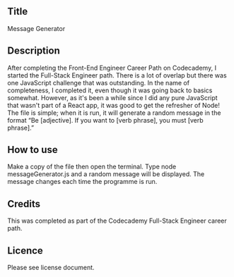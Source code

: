 ## Title
Message Generator

## Description 
After completing the Front-End Engineer Career Path on Codecademy, I started the Full-Stack Engineer path. There is a lot of overlap but there was one JavaScript challenge that was outstanding. In the name of completeness, I completed it, even though it was going back to basics somewhat. However, as it's been a while since I did any pure JavaScript that wasn't part of a React app, it was good to get the refresher of Node!
The file is simple; when it is run, it will generate a random message in the format “Be [adjective]. If you want to [verb phrase], you must [verb phrase].”

## How to use
Make a copy of the file then open the terminal. Type node messageGenerator.js and a random message will be displayed. The message changes each time the programme is run.

## Credits
This was completed as part of the Codecademy Full-Stack Engineer career path.

## Licence
Please see license document.
